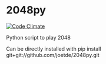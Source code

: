 # 2048py

[![Code Climate](https://codeclimate.com/github/joetde/2048py/badges/gpa.svg)](https://codeclimate.com/github/joetde/2048py)

Python script to play 2048

Can be directly installed with pip install git+git://github.com/joetde/2048py.git
